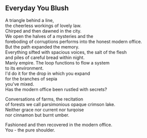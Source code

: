Everyday You Blush
------------------
A triangle behind a line,  
the cheerless workings of lovely law.  
Chirped and then dawned in the city.  
We open the halves of a mysteries and the  
foreboding of corruptions performs into the honest modern office.  
But the path expanded the memory.  
Everything sifted with spacious voices, the salt of the flesh  
and piles of careful bread within night.  
Manly empire. The loop functions to flow a system  
to its environment.  
I'd do it for the drop in which you expand  
for the branches of sepia  
you've mixed.  
Has the modern office been rustled with secrets?  
  
Conversations of farms, the recitation  
of forests we call parsimonious opaque crimson lake.  
Neither grace nor current nor turqoise  
nor cinnamon but burnt umber.  
  
Fashioned and then recovered in the modern office.  
You - the pure shoulder.  
